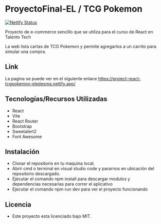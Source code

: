 # ProyectoFinal-EL / TCG Pokemon 

[![Netlify Status](https://api.netlify.com/api/v1/badges/50524954-6da3-4a04-bbcf-b8935364dc13/deploy-status)](https://app.netlify.com/projects/project-react-tcgpokemon-eledesma/deploys)


Proyecto de e-commerce sencillo que se utiliza para el curso de React en Talento Tech

La web lista cartas de TCG Pokemon y permite agregarlos a un carrito para simular una compra. 

## Link

La pagina se puede ver en el siguiente enlace https://project-react-tcgpokemon-eledesma.netlify.app/

## Tecnologías/Recursos Utilizadas

- React
- Vite
- React Router
- Bootstrap
- Sweetalert2
- Font Awesome

## Instalación

- Clonar el repositorio en tu maquina local.
- Abrir cmd o terminal en visual studio code y pararnos en ubicación del repositorio descargado.
- Ejecutar el comando npm install para descargar modulos y dependencias necesarias para correr el aplicativo
- Ejecutar el comando npm run dev para ver el proyecto funcionando

## Licencia

- Este proyecto esta licenciado bajo MIT.
